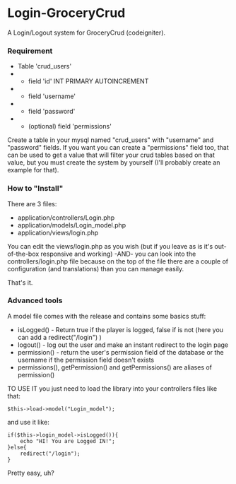 # Login-GroceryCrud
A Login/Logout system for GroceryCrud (codeigniter).

### Requirement
- Table 'crud_users'
- - field 'id' INT PRIMARY AUTOINCREMENT
- - field 'username'
- - field 'password'
- - (optional) field 'permissions'

Create a table in your mysql named "crud_users" with "username" and "password" fields.
If you want you can create a "permissions" field too, that can be used to get a value that will filter your crud tables based on that value, but you must create the system by yourself (I'll probably create an example for that).

### How to "Install"
There are 3 files:
- application/controllers/Login.php
- application/models/Login_model.php
- application/views/login.php

You can edit the views/login.php as you wish (but if you leave as is it's out-of-the-box responsive and working)
-AND-
you can look into the controllers/login.php file because on the top of the file there are a couple of configuration (and translations) than you can manage easily.

That's it.


### Advanced tools
A model file comes with the release and contains some basics stuff:
- isLogged() - Return true if the player is logged, false if is not (here you can add a redirect("/login") )
- logout() - log out the user and make an instant redirect to the login page
- permission() - return the user's permission field of the database or the username if the permission field doesn't exists
- permissions(), getPermission() and getPermissions() are aliases of permission()

TO USE IT you just need to load the library into your controllers files like that:
```
$this->load->model("Login_model");
```
and use it like:

```
if($this->login_model->isLogged()){
    echo "HI! You are Logged IN!";
}else{
    redirect("/login");
}
```

Pretty easy, uh?

